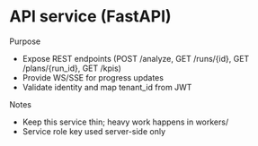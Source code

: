 # API service (FastAPI)

Purpose
- Expose REST endpoints (POST /analyze, GET /runs/{id}, GET /plans/{run_id}, GET /kpis)
- Provide WS/SSE for progress updates
- Validate identity and map tenant_id from JWT

Notes
- Keep this service thin; heavy work happens in workers/
- Service role key used server-side only

